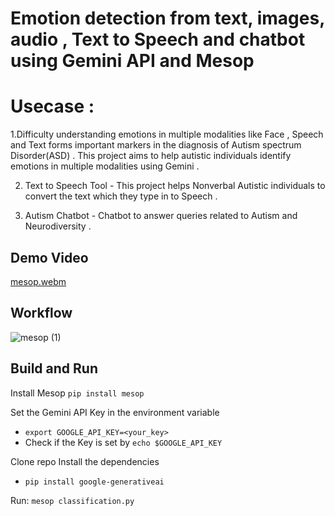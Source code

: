 # Emotion detection from text, images, audio , Text to Speech and chatbot using Gemini API and Mesop

# Usecase :

1.Difficulty understanding emotions in multiple modalities like Face , Speech and Text forms important markers in the diagnosis of Autism spectrum Disorder(ASD) . This project aims to help autistic individuals identify emotions in multiple modalities using Gemini . 

2. Text to Speech Tool - This project helps Nonverbal Autistic individuals to convert the text which they type in to Speech .

3. Autism Chatbot - Chatbot to answer queries related to Autism and Neurodiversity .

## Demo Video
[mesop.webm](https://github.com/user-attachments/assets/1a140a12-c2bd-4574-8f95-db81623cf5a6)

## Workflow

![mesop (1)](https://github.com/user-attachments/assets/d106bc56-4b32-4d3a-ab74-766d340a4fab)

## Build and Run

Install Mesop `pip install mesop`

Set the Gemini API Key in the environment variable
* `export GOOGLE_API_KEY=<your_key>`
* Check if the Key is set by `echo $GOOGLE_API_KEY`

Clone repo
Install the dependencies
* `pip install google-generativeai`

Run: `mesop classification.py`

